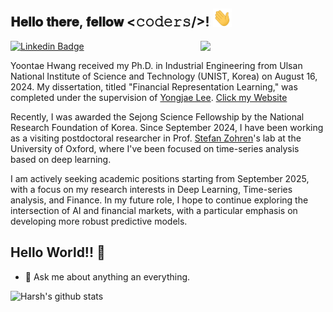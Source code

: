 <h2> 𝐇𝐞𝐥𝐥𝐨 𝐭𝐡𝐞𝐫𝐞, 𝐟𝐞𝐥𝐥𝐨𝐰 <𝚌𝚘𝚍𝚎𝚛𝚜/>! <img src="https://raw.githubusercontent.com/ABSphreak/ABSphreak/master/gifs/Hi.gif" width="30px"></h2>

<img align='right' src='https://user-images.githubusercontent.com/5713670/87202985-820dcb80-c2b6-11ea-9f56-7ec461c497c3.gif' width='200"'>

[![Linkedin Badge](https://img.shields.io/badge/-yoontae-blue?style=flat-square&logo=Linkedin&logoColor=white&link=https://www.linkedin.com/in/yoontae/)](https://www.linkedin.com/in/yoontae/) 

Yoontae Hwang received my Ph.D. in Industrial Engineering from Ulsan National Institute of Science and Technology (UNIST, Korea) on August 16, 2024. My dissertation, titled "Financial Representation Learning," was completed under the supervision of [Yongjae Lee](https://scholar.google.co.kr/citations?user=dAMXPRcAAAAJ&hl=en).  [Click my Website](https://yoontae6719.github.io/) 

Recently, I was awarded the Sejong Science Fellowship by the National Research Foundation of Korea. Since September 2024, I have been working as a visiting postdoctoral researcher in Prof. [Stefan Zohren](https://scholar.google.co.uk/citations?user=mtNQD-8AAAAJ&hl=en)'s lab at the University of Oxford, where I've been focused on time-series analysis based on deep learning.

I am actively seeking academic positions starting from September 2025, with a focus on my research interests in Deep Learning, Time-series analysis, and Finance. In my future role, I hope to continue exploring the intersection of AI and financial markets, with a particular emphasis on developing more robust predictive models.


## Hello World!! 🤔
- 💬 Ask me about anything an everything.


![Harsh's github stats](https://github-readme-stats.vercel.app/api?username=yoontae6719&hide=["issues"]&show_icons=true)


